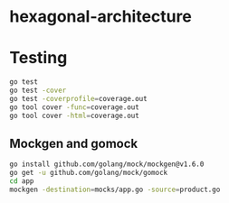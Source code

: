 # hexagonal-architecture




# Testing
```bash
go test
go test -cover
go test -coverprofile=coverage.out
go tool cover -func=coverage.out
go tool cover -html=coverage.out
```

## Mockgen and gomock

```bash
go install github.com/golang/mock/mockgen@v1.6.0
go get -u github.com/golang/mock/gomock
cd app
mockgen -destination=mocks/app.go -source=product.go

```
